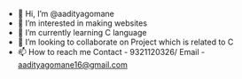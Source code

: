 - 👋 Hi, I’m @aadityagomane
- 👀 I’m interested in making websites
- 🌱 I’m currently learning C language
- 💞️ I’m looking to collaborate on Project which is related to C
- 📫 How to reach me Contact - 9321120326/ Email - aadityagomane16@gmail.com

<!---
aadityagomane/aadityagomane is a ✨ special ✨ repository because its `README.md` (this file) appears on your GitHub profile.
You can click the Preview link to take a look at your changes.
--->
